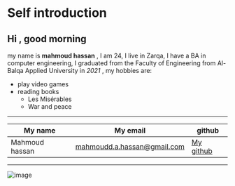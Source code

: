 # Self introduction
## Hi , good morning
my name is **mahmoud hassan** , I am 24, I live in Zarqa, I have a BA in computer engineering, I graduated from the Faculty of Engineering from Al-Balqa Applied University in *2021* ,
my hobbies are: 
* play video games
* reading books
  *  Les Misérables
  *  War and peace 
___
|My name|My email|github|
|-------|-------|-------|
|Mahmoud hassan|mahmoudd.a.hassan@gmail.com|[My github](https://github.com/Mahmoud-Hassan98)|
___
![image](https://user-images.githubusercontent.com/126132249/221363936-a65d6dc2-5bec-495a-97f6-60372d5821dc.png)
 
